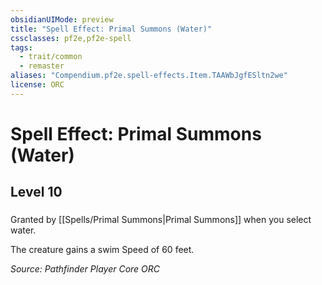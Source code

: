 ```yaml
---
obsidianUIMode: preview
title: "Spell Effect: Primal Summons (Water)"
cssclasses: pf2e,pf2e-spell
tags:
  - trait/common
  - remaster
aliases: "Compendium.pf2e.spell-effects.Item.TAAWbJgfESltn2we"
license: ORC
---
```

# Spell Effect: Primal Summons (Water)
## Level 10
### 






Granted by [[Spells/Primal Summons|Primal Summons]] when you select water.

The creature gains a swim Speed of 60 feet.

*Source: Pathfinder Player Core*
*ORC*